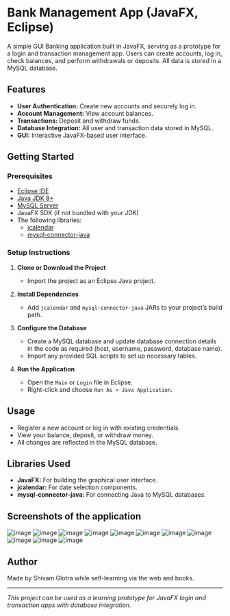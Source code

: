 # Bank Management App (JavaFX, Eclipse)

A simple GUI Banking application built in JavaFX, serving as a prototype for a login and transaction management app. Users can create accounts, log in, check balances, and perform withdrawals or deposits. All data is stored in a MySQL database.

## Features

- **User Authentication:** Create new accounts and securely log in.
- **Account Management:** View account balances.
- **Transactions:** Deposit and withdraw funds.
- **Database Integration:** All user and transaction data stored in MySQL.
- **GUI:** Interactive JavaFX-based user interface.

## Getting Started

### Prerequisites

- [Eclipse IDE](https://www.eclipse.org/downloads/)
- [Java JDK 8+](https://www.oracle.com/java/technologies/javase-downloads.html)
- [MySQL Server](https://dev.mysql.com/downloads/mysql/)
- JavaFX SDK (if not bundled with your JDK)
- The following libraries:
  - [jcalendar](https://toedter.com/jcalendar/)
  - [mysql-connector-java](https://dev.mysql.com/downloads/connector/j/)

### Setup Instructions

1. **Clone or Download the Project**
   - Import the project as an Eclipse Java project.

2. **Install Dependencies**
   - Add `jcalendar` and `mysql-connector-java` JARs to your project’s build path.

3. **Configure the Database**
   - Create a MySQL database and update database connection details in the code as required (host, username, password, database name).
   - Import any provided SQL scripts to set up necessary tables.

4. **Run the Application**
   - Open the `Main` or `Login` file in Eclipse.
   - Right-click and choose `Run As > Java Application`.

## Usage

- Register a new account or log in with existing credentials.
- View your balance, deposit, or withdraw money.
- All changes are reflected in the MySQL database.

## Libraries Used

- **JavaFX:** For building the graphical user interface.
- **jcalendar:** For date selection components.
- **mysql-connector-java:** For connecting Java to MySQL databases.

## Screenshots of the application
  ![image](https://github.com/user-attachments/assets/05305dd7-d240-4ae7-882b-87aed6b5c4f4)
  ![image](https://github.com/user-attachments/assets/ef3ddeec-2260-472a-b0d0-c2288d116c38)
  ![image](https://github.com/user-attachments/assets/e87d837e-7808-45ae-aac1-5141103de59d)
  ![image](https://github.com/user-attachments/assets/a514fe51-23cd-48cd-afcd-020195858318)
  ![image](https://github.com/user-attachments/assets/1475ed50-0ee1-4503-8ad8-df50b46a7a44)
  ![image](https://github.com/user-attachments/assets/714929d7-3314-43c1-b443-92c1b67d4289)
  ![image](https://github.com/user-attachments/assets/540b12f1-5490-495d-83c5-f91a1d9baec8)
  ![image](https://github.com/user-attachments/assets/24d9a62c-858a-427d-bcbc-9cef6fa58504)
  ![image](https://github.com/user-attachments/assets/57bea594-3467-493d-b2c6-95bfe580b380)
  ![image](https://github.com/user-attachments/assets/0cdd7192-2410-4003-8b3c-56694a534405)
  ![image](https://github.com/user-attachments/assets/889fb621-4782-4206-8873-d4855807e0bf)


## Author

Made by Shivam Glotra while self-learning via the web and books.

---

*This project can be used as a learning prototype for JavaFX login and transaction apps with database integration.*
